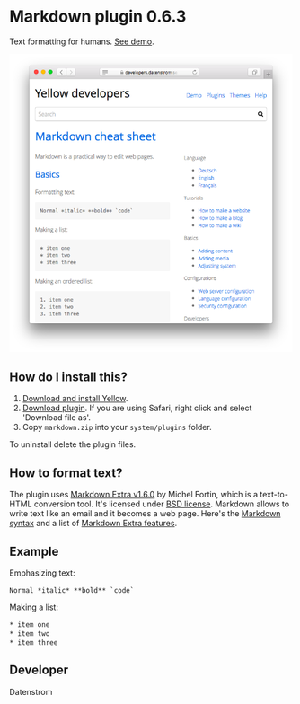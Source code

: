 Markdown plugin 0.6.3
=====================
Text formatting for humans. [See demo](https://developers.datenstrom.se/help/markdown-cheat-sheet).

<p align="center"><img src="markdown-screenshot.png?raw=true" alt="Screenshot"></p>

## How do I install this?

1. [Download and install Yellow](https://github.com/datenstrom/yellow/).
2. [Download plugin](https://github.com/datenstrom/yellow-plugins/raw/master/zip/markdown.zip). If you are using Safari, right click and select 'Download file as'.
3. Copy `markdown.zip` into your `system/plugins` folder.

To uninstall delete the plugin files.

## How to format text?

The plugin uses [Markdown Extra v1.6.0](https://github.com/michelf/php-markdown) by Michel Fortin, which is a text-to-HTML conversion tool. It's licensed under [BSD license](https://opensource.org/licenses/BSD-3-Clause). Markdown allows to write text like an email and it becomes a web page. Here's the [Markdown syntax](https://en.wikipedia.org/wiki/Markdown) and a list of [Markdown Extra features](https://michelf.ca/projects/php-markdown/extra/).

## Example

Emphasizing text:

    Normal *italic* **bold** `code`

Making a list:

    * item one
    * item two
    * item three

## Developer

Datenstrom
